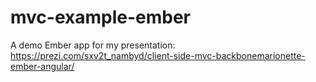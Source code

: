 mvc-example-ember
=================

A demo Ember app for my presentation: https://prezi.com/sxv2t_nambyd/client-side-mvc-backbonemarionette-ember-angular/
